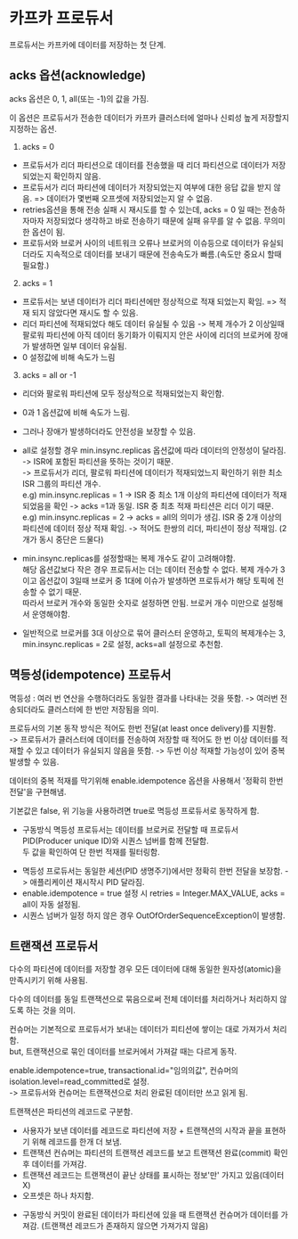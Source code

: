 카프카 프로듀서
==

프로듀서는 카프카에 데이터를 저장하는 첫 단계.<br>

acks 옵션(acknowledge)
--
acks 옵션은 0, 1, all(또는 -1)의 값을 가짐.

이 옵션은 프로듀서가 전송한 데이터가 카프카 클러스터에 얼마나 신뢰성 높게 저장할지 지정하는 옵션.

1. acks = 0

- 프로듀서가 리더 파티션으로 데이터를 전송했을 때 리더 파티션으로 데이터가 저장되었는지 확인하지 않음.
- 프로듀서가 리더 파티션에 데이터가 저장되었는지 여부에 대한 응답 값을 받지 않음. => 데이터가 몇번째 오프셋에 저장되었는지 알 수 없음.
- retries옵션을 통해 전송 실패 시 재시도를 할 수 있는데, acks = 0 일 때는 전송하자마자 저장되었다 생각하고 바로 전송하기 때문에 실패 유무를 알 수 없음. 무의미한 옵션이 됨.
- 프로듀서와 브로커 사이의 네트워크 오류나 브로커의 이슈등으로 데이터가 유실되더라도 지속적으로 데이터를 보내기 때문에 전송속도가 빠름.(속도만 중요시 할때 필요함.)

2. acks = 1

- 프로듀서는 보낸 데이터가 리더 파티션에만 정상적으로 적재 되었는지 확임. => 적재 되지 않았다면 재시도 할 수 있음.
- 리더 파티션에 적재되었다 해도 데이터 유실될 수 있음 -> 복제 개수가 2 이상일때 팔로워 파티션에 아직 데이터 동기화가 이뤄지지 안은 사이에 리더의 브로커에 장애가 발생하면 일부 데이터 유실됨.
- 0 설정값에 비해 속도가 느림

3. acks = all or -1

- 리더와 팔로워 파티션에 모두 정상적으로 적재되었는지 확인함.
- 0과 1 옵션값에 비해 속도가 느림.
- 그러나 장애가 발생하더라도 안전성을 보장할 수 있음.
- all로 설정할 경우 min.insync.replicas 옵션값에 따라 데이터의 안정성이 달라짐. -> ISR에 포함된 파티션을 뜻하는 것이기 때문. <br>
    -> 프로듀서가 리더, 팔로워 파티션에 데이터가 적재되었느지 확인하기 위한 최소 ISR 그룹의 파티션 개수.<br>
  e.g) min.insync.replicas = 1 -> ISR 중 최소 1개 이상의 파티션에 데이터가 적재되었음을 확인 -> acks =1과 동일. ISR 중 최초 적재 파티션은 리더 이기 때문.<br>
  e.g) min.insync.replicas = 2 -> acks = all의 의미가 생김. ISR 중 2개 이상의 파티션에 데이터 정상 적재 확임. -> 적어도 한쌍의 리더, 파티션이 정상 적재임. (2개가 동시 중단은 드물다)

- min.insync.replicas를 설정할때는 복제 개수도 같이 고려해야함.<br> 
  해당 옵션값보다 작은 경우 프로듀서는 더는 데이터 전송할 수 없다. 복제 개수가 3이고 옵션값이 3일때 브로커 중 1대에 이슈가 발생하면 프로듀서가 해당 토픽에 전송할 수 없기 때문.<br> 
  따라서 브로커 개수와 동일한 숫자로 설정하면 안됨. 브로커 개수 미만으로 설정해서 운영해야함.

* 일반적으로 브로커를 3대 이상으로 묶어 클러스터 운영하고, 토픽의 복제개수는 3, min.insync.replicas = 2로 설정, acks=all 설정으로 추천함. 


멱등성(idempotence) 프로듀서
--
멱등성 : 여러 번 연산을 수행하더라도 동일한 결과를 나타내는 것을 뜻함. -> 여러번 전송되더라도 클러스터에 한 번만 저장됨을 의미.<br>

프로듀서의 기본 동작 방식은 적어도 한번 전달(at least once delivery)를 지원함. <br>
-> 프로듀서가 클러스터에 데이터를 전송하여 저장할 때 적어도 한 번 이상 데이터를 적재할 수 있고 데이터가 유실되지 않음을 뜻함. -> 두번 이상 적재할 가능성이 있어 중복 발생할 수 있음.

데이터의 중복 적재를 막기위해 enable.idempotence 옵션을 사용해서 '정확히 한번 전달'을 구현해냄.

기본값은 false, 위 기능을 사용하려면 true로 멱등성 프로듀서로 동작하게 함.

* 구동방식
멱등성 프로듀서는 데이터를 브로커로 전달할 때 프로듀서 PID(Producer unique ID)와 시퀀스 넘버를 함께 전달함.<br>
두 값을 확인하여 단 한번 적재를 필터링함.

- 멱등성 프로듀서는 동일한 세션(PID 생명주기)에서만 정확히 한번 전달을 보장함. -> 애플리케이션 재시작시 PID 달라짐. 
- enable.idempotence = true 설정 시 retries = Integer.MAX_VALUE, acks = all이 자동 설정됨. 
- 시퀀스 넘버가 일정 하지 않은 경우 OutOfOrderSequenceException이 발생함.


트랜잭션 프로듀서
--
다수의 파티션에 데이터를 저장할 경우 모든 데이터에 대해 동일한 원자성(atomic)을 만족시키기 위해 사용됨.<br>

다수의 데이터를 동일 트랜잭션으로 묶음으로써 전체 데이터를 처리하거나 처리하지 않도록 하는 것을 의미.

컨슈머는 기본적으로 프로듀서가 보내는 데이터가 피티션에 쌓이는 대로 가져가서 처리함.<br>
but, 트랜잭션으로 묶인 데이터를 브로커에서 가져갈 때는 다르게 동작. 

enable.idempotence=true, transactional.id="임의의값", 컨슈머의 isolation.level=read_committed로 설정.<br>
-> 프로듀서와 컨슈머는 트랜잭션으로 처리 완료된 데이터만 쓰고 읽게 됨.

트랜잭션은 파티션의 레코드로 구분함. 

- 사용자가 보낸 데이터를 레코드로 파티션에 저장 + 트랜잭션의 시작과 끝을 표현하기 위해 레코드를 한개 더 보냄.
- 트랜잭션 컨슈머는 파티션의 트랜잭션 레코드를 보고 트랜잭션 완료(commit) 확인 후 데이터를 가져감. 
- 트랜잭션 레코드는 트랜잭션이 끝난 상태를 표시하는 정보'만' 가지고 있음(데이터 X)
- 오프셋은 하나 차지함. 

* 구동방식
커밋이 완료된 데이터가 파티션에 있을 때 트랜잭션 컨슈머가 데이터를 가져감. (트랜잭션 레코드가 존재하지 않으면 가져가지 않음)
